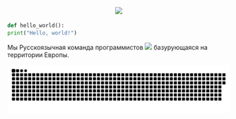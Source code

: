 <!--текст вверху -->
<p align="center">
<img src="https://s13.gifyu.com/images/SjJtz.gif" width="500">

<!--код -->
```python
def hello_world():
print("Hello, world!")
```

<!--текст после кода -->
<p>Мы Русскоязычная команда программистов <img src="https://media.giphy.com/media/WUlplcMpOCEmTGBtBW/giphy.gif" width="30px"> 
  базурующаяся на территории Европы.

<!--змея -->
<p align="center">
  <img width="600" src="other/github-snake.svg" alt="snake"/>
</p>




